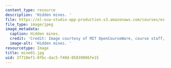 ```yaml
---
content_type: resource
description: 'Hidden mines. '
file: https://ol-ocw-studio-app-production.s3.amazonaws.com/courses/ec-s06-design-for-demining-spring-2007/3f710ef10fbcdac5f40d05839086fe15_mine01.jpg
file_type: image/jpeg
image_metadata:
  caption: Hidden mines.
  credit: 'Credit: Image courtesy of MIT OpenCourseWare, course staff, and students.'
  image-alt: 'Hidden mines. '
resourcetype: Image
title: mine01.jpg
uid: 3f710ef1-0fbc-dac5-f40d-05839086fe15
---
```

